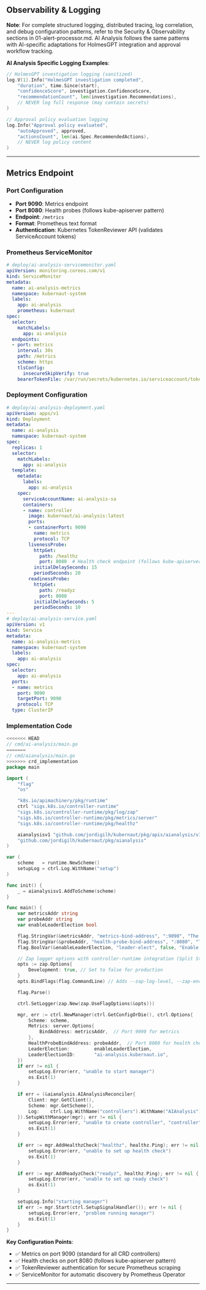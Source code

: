## Observability & Logging

**Note**: For complete structured logging, distributed tracing, log correlation, and debug configuration patterns, refer to the Security & Observability sections in 01-alert-processor.md. AI Analysis follows the same patterns with AI-specific adaptations for HolmesGPT integration and approval workflow tracking.

**AI Analysis Specific Logging Examples**:

```go
// HolmesGPT investigation logging (sanitized)
log.V(1).Info("HolmesGPT investigation completed",
    "duration", time.Since(start),
    "confidenceScore", investigation.ConfidenceScore,
    "recommendationCount", len(investigation.Recommendations),
    // NEVER log full response (may contain secrets)
)

// Approval policy evaluation logging
log.Info("Approval policy evaluated",
    "autoApproved", approved,
    "actionsCount", len(ai.Spec.RecommendedActions),
    // NEVER log policy content
)
```

---

## Metrics Endpoint

### Port Configuration

- **Port 9090**: Metrics endpoint
- **Port 8080**: Health probes (follows kube-apiserver pattern)
- **Endpoint**: `/metrics`
- **Format**: Prometheus text format
- **Authentication**: Kubernetes TokenReviewer API (validates ServiceAccount tokens)

### Prometheus ServiceMonitor

```yaml
# deploy/ai-analysis-servicemonitor.yaml
apiVersion: monitoring.coreos.com/v1
kind: ServiceMonitor
metadata:
  name: ai-analysis-metrics
  namespace: kubernaut-system
  labels:
    app: ai-analysis
    prometheus: kubernaut
spec:
  selector:
    matchLabels:
      app: ai-analysis
  endpoints:
  - port: metrics
    interval: 30s
    path: /metrics
    scheme: https
    tlsConfig:
      insecureSkipVerify: true
    bearerTokenFile: /var/run/secrets/kubernetes.io/serviceaccount/token
```

### Deployment Configuration

```yaml
# deploy/ai-analysis-deployment.yaml
apiVersion: apps/v1
kind: Deployment
metadata:
  name: ai-analysis
  namespace: kubernaut-system
spec:
  replicas: 1
  selector:
    matchLabels:
      app: ai-analysis
  template:
    metadata:
      labels:
        app: ai-analysis
    spec:
      serviceAccountName: ai-analysis-sa
      containers:
      - name: controller
        image: kubernaut/ai-analysis:latest
        ports:
        - containerPort: 9090
          name: metrics
          protocol: TCP
        livenessProbe:
          httpGet:
            path: /healthz
            port: 8080  # Health check endpoint (follows kube-apiserver pattern)
          initialDelaySeconds: 15
          periodSeconds: 20
        readinessProbe:
          httpGet:
            path: /readyz
            port: 8080
          initialDelaySeconds: 5
          periodSeconds: 10
---
# deploy/ai-analysis-service.yaml
apiVersion: v1
kind: Service
metadata:
  name: ai-analysis-metrics
  namespace: kubernaut-system
  labels:
    app: ai-analysis
spec:
  selector:
    app: ai-analysis
  ports:
  - name: metrics
    port: 9090
    targetPort: 9090
    protocol: TCP
  type: ClusterIP
```

### Implementation Code

```go
<<<<<<< HEAD
// cmd/ai-analysis/main.go
=======
// cmd/aianalysis/main.go
>>>>>>> crd_implementation
package main

import (
    "flag"
    "os"

    "k8s.io/apimachinery/pkg/runtime"
    ctrl "sigs.k8s.io/controller-runtime"
    "sigs.k8s.io/controller-runtime/pkg/log/zap"
    "sigs.k8s.io/controller-runtime/pkg/metrics/server"
    "sigs.k8s.io/controller-runtime/pkg/healthz"

    aianalysisv1 "github.com/jordigilh/kubernaut/pkg/apis/aianalysis/v1"
    "github.com/jordigilh/kubernaut/pkg/aianalysis"
)

var (
    scheme   = runtime.NewScheme()
    setupLog = ctrl.Log.WithName("setup")
)

func init() {
    _ = aianalysisv1.AddToScheme(scheme)
}

func main() {
    var metricsAddr string
    var probeAddr string
    var enableLeaderElection bool

    flag.StringVar(&metricsAddr, "metrics-bind-address", ":9090", "The address the metric endpoint binds to.")
    flag.StringVar(&probeAddr, "health-probe-bind-address", ":8080", "The address the probe endpoint binds to.")
    flag.BoolVar(&enableLeaderElection, "leader-elect", false, "Enable leader election for controller manager.")

    // Zap logger options with controller-runtime integration (Split Strategy)
    opts := zap.Options{
        Development: true, // Set to false for production
    }
    opts.BindFlags(flag.CommandLine) // Adds --zap-log-level, --zap-encoder, etc.

    flag.Parse()

    ctrl.SetLogger(zap.New(zap.UseFlagOptions(&opts)))

    mgr, err := ctrl.NewManager(ctrl.GetConfigOrDie(), ctrl.Options{
        Scheme: scheme,
        Metrics: server.Options{
            BindAddress: metricsAddr,  // Port 9090 for metrics
        },
        HealthProbeBindAddress: probeAddr,  // Port 8080 for health checks
        LeaderElection:         enableLeaderElection,
        LeaderElectionID:       "ai-analysis.kubernaut.io",
    })
    if err != nil {
        setupLog.Error(err, "unable to start manager")
        os.Exit(1)
    }

    if err = (&aianalysis.AIAnalysisReconciler{
        Client: mgr.GetClient(),
        Scheme: mgr.GetScheme(),
        Log:    ctrl.Log.WithName("controllers").WithName("AIAnalysis"),
    }).SetupWithManager(mgr); err != nil {
        setupLog.Error(err, "unable to create controller", "controller", "AIAnalysis")
        os.Exit(1)
    }

    if err := mgr.AddHealthzCheck("healthz", healthz.Ping); err != nil {
        setupLog.Error(err, "unable to set up health check")
        os.Exit(1)
    }

    if err := mgr.AddReadyzCheck("readyz", healthz.Ping); err != nil {
        setupLog.Error(err, "unable to set up ready check")
        os.Exit(1)
    }

    setupLog.Info("starting manager")
    if err := mgr.Start(ctrl.SetupSignalHandler()); err != nil {
        setupLog.Error(err, "problem running manager")
        os.Exit(1)
    }
}
```

**Key Configuration Points**:
- ✅ Metrics on port 9090 (standard for all CRD controllers)
- ✅ Health checks on port 8080 (follows kube-apiserver pattern)
- ✅ TokenReviewer authentication for secure Prometheus scraping
- ✅ ServiceMonitor for automatic discovery by Prometheus Operator

---

